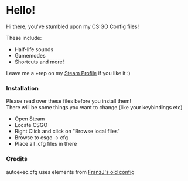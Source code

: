 # Hello!
Hi there, you've stumbled upon my CS:GO Config files!

These include: 
- Half-life sounds
- Gamemodes
- Shortcuts and more!
  
Leave me a +rep on my [Steam Profile](https://steamcommunity.com/id/limatt/) if you like it :)
   
### Installation
Please read over these files before you install them!  
There will be some things you want to change (like your keybindings etc)

- Open Steam
- Locate CSGO
- Right Click and click on "Browse local files"
- Browse to csgo -> cfg
- Place all .cfg files in there
### Credits
autoexec.cfg uses elements from [FranzJ's old config](https://www.youtube.com/watch?v=KIck3ZEXIfU)
